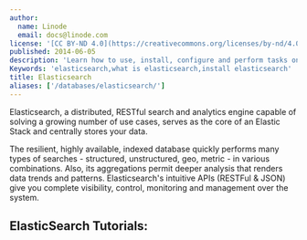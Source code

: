 ```yaml
---
author:
  name: Linode
  email: docs@linode.com
license: '[CC BY-ND 4.0](https://creativecommons.org/licenses/by-nd/4.0)'
published: 2014-06-05
description: 'Learn how to use, install, configure and perform tasks on database management platform Elasticsearch in these tutorials.'
Keywords: 'elasticsearch,what is elasticsearch,install elasticsearch'
title: Elasticsearch
aliases: ['/databases/elasticsearch/']
---
```


Elasticsearch, a distributed, RESTful search and analytics engine capable of solving a growing number of use cases, serves as the core of an Elastic Stack and centrally stores your data.

The resilient, highly available, indexed database quickly performs many types of searches - structured, unstructured, geo, metric - in various combinations. Also, its aggregations permit deeper analysis that renders data trends and patterns. Elasticsearch's intuitive APIs (RESTFul & JSON) give you complete visibility, control, monitoring and management over the system.

## ElasticSearch Tutorials:
